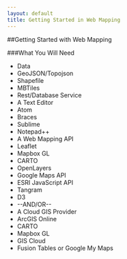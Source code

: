 ```yaml
---
layout: default
title: Getting Started in Web Mapping
---
```

##Getting Started with Web Mapping

###What You Will Need
 - Data
  - GeoJSON/Topojson
  - Shapefile
  - MBTiles
  - Rest/Database Service
 - A Text Editor
  - Atom
  - Braces
  - Sublime
  - Notepad++
 - A Web Mapping API
  - Leaflet
  - Mapbox GL
  - CARTO
  - OpenLayers
  - Google Maps API
  - ESRI JavaScript API
  - Tangram
  - D3
 - --AND/OR--
 - A Cloud GIS Provider
  - ArcGIS Online
  - CARTO
  - Mapbox GL
  - GIS Cloud
  - Fusion Tables or Google My Maps
 
 
